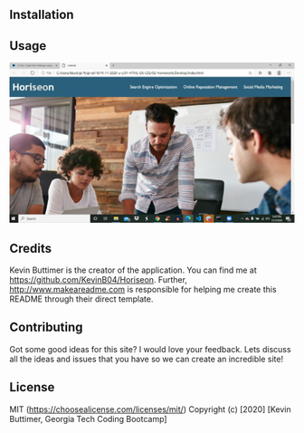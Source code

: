 
## Installation

## Usage
![horiseon-seo](/assets/screenshots/Horiseon1.jpg)

## Credits
Kevin Buttimer is the creator of the application. You can find me at https://github.com/KevinB04/Horiseon. Further, http://www.makeareadme.com  is responsible for helping me create this README through their direct template.

## Contributing
Got some good ideas for this site? I would love your feedback. Lets discuss all the ideas and issues that you have so we can create an incredible site!

## License
MIT (https://choosealicense.com/licenses/mit/) 
Copyright (c) [2020] [Kevin Buttimer, Georgia Tech Coding Bootcamp]
